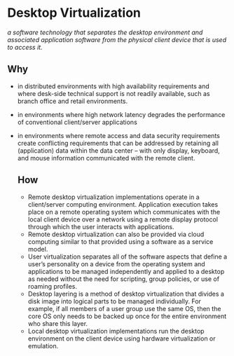 # Desktop Virtualization
_a software technology that separates the desktop environment and associated
application software from the physical client device that is used to access it._

 ## Why

- in distributed environments with high availability requirements and where desk-side technical support is not readily available, such as branch office and retail environments.
- in environments where high network latency degrades the performance of conventional client/server applications
- in environments where remote access and data security requirements create
  conflicting requirements that can be addressed by retaining all (application)
  data within the data center – with only display, keyboard, and mouse
  information communicated with the remote client.

  ## How
  - Remote desktop virtualization implementations operate in a client/server computing environment. Application execution takes place on a remote operating system which communicates with the local client device over a network using a remote display protocol through which the user interacts with applications.
  - Remote desktop virtualization can also be provided via cloud computing
    similar to that provided using a software as a service model.
  - User virtualization separates all of the software aspects that define a
    user’s personality on a device from the operating system and applications to
    be managed independently and applied to a desktop as needed without the need
    for scripting, group policies, or use of roaming profiles.
  - Desktop layering is a method of desktop virtualization that divides a disk image into logical parts to be managed individually. For example, if all members of a user group use the same OS, then the core OS only needs to be backed up once for the entire environment who share this layer.
  - Local desktop virtualization implementations run the desktop environment on
    the client device using hardware virtualization or emulation.